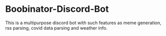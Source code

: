 # Boobinator-Discord-Bot
This is a multipurpose discord bot with such features as meme generation, rss parsing, covid data parsing and weather info.
